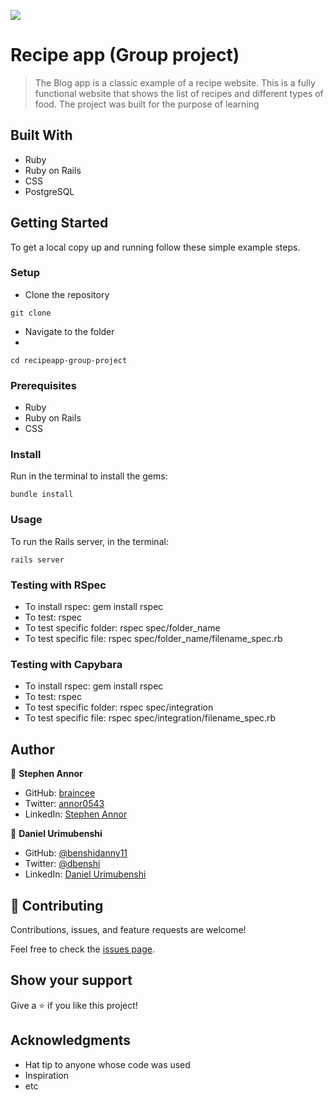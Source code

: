 ![](https://img.shields.io/badge/Microverse-blueviolet)
# Recipe app (Group project)


> The Blog app is a classic example of a recipe website. This is a fully functional website that shows the list of recipes and different types of food. The project was built for the purpose of learning

## Built With

- Ruby
- Ruby on Rails
- CSS
- PostgreSQL

## Getting Started

To get a local copy up and running follow these simple example steps.

### Setup

- Clone the repository

`git clone `

- Navigate to the folder
- 
`cd recipeapp-group-project`

### Prerequisites

- Ruby
- Ruby on Rails 
- CSS

### Install

Run in the terminal to install the gems:

`bundle install`

### Usage

To run the Rails server, in the terminal: 

`rails server`


### Testing with RSpec 

- To install rspec: gem install rspec
- To test: rspec
- To test specific folder: rspec spec/folder_name
- To test specific file: rspec spec/folder_name/filename_spec.rb

### Testing with Capybara 

- To install rspec: gem install rspec
- To test: rspec
- To test specific folder: rspec spec/integration
- To test specific file: rspec spec/integration/filename_spec.rb
  

## Author

👤 **Stephen Annor**

- GitHub: [braincee](https://github.com/braincee)
- Twitter: [annor0543](https://twitter.com/annor0543)
- LinkedIn: [Stephen Annor](https://www.linkedin.com/stephen-annor)

👤 **Daniel Urimubenshi**

- GitHub: [@benshidanny11](https://github.com/benshidanny11)
- Twitter: [@dbenshi](https://twitter.com/dbenshi)
- LinkedIn: [Daniel Urimubenshi](https://www.linkedin.com/danielurimubenshi)

## 🤝 Contributing

Contributions, issues, and feature requests are welcome!

Feel free to check the [issues page](../../issues/).

## Show your support

Give a ⭐️ if you like this project!

## Acknowledgments

- Hat tip to anyone whose code was used
- Inspiration
- etc